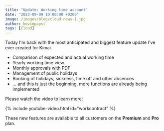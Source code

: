 ```yaml
---
title: "Update: Working time account"
date: "2023-09-09 10:00:00 +0200"
image: /images/blog/cloud-news-1.jpg
author: kevinpapst
tags: [Cloud]
---
```


Today I'm back with the most anticipated and biggest feature update I've ever created for Kimai. 

- Comparison of expected and actual working time
- Yearly working time view
- Monthly approvals with PDF
- Management of public holidays
- Booking of holidays, sickness, time off and other absences
- ... and this is just the beginning, more functions are already being implemented

Please watch the video to learn more:

{% include youtube-video.html id="workcontract" %}

These new features are available to all customers on the **Premium** and **Pro** plan.
